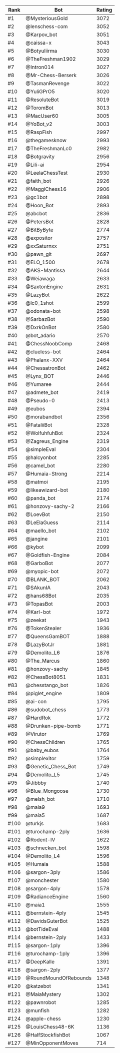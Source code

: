 Rank|Bot|Rating
---|---|---
#1|@MysteriousGold|3072
#2|@lenschess-com|3052
#3|@Karpov_bot|3051
#4|@caissa-x|3043
#5|@Botyuliirma|3030
#6|@TheFreshman1902|3029
#7|@Intron014|3027
#8|@Mr-Chess-Berserk|3026
#9|@TasmanRevenge|3022
#10|@YuliGPrO5|3020
#11|@ResoluteBot|3019
#12|@ToromBot|3013
#13|@MacUser60|3005
#14|@YoBot_v2|3003
#15|@RaspFish|2997
#16|@thegamesknow|2993
#17|@TheFreshmanLc0|2982
#18|@Botgravity|2956
#19|@Lili-ai|2954
#20|@LeelaChessTest|2930
#21|@faith_bot|2926
#22|@MaggiChess16|2906
#23|@gc1bot|2898
#24|@Hoon_Bot|2893
#25|@abcbot|2836
#26|@PetersBot|2828
#27|@BitByByte|2774
#28|@expositor|2757
#29|@xxSaturnxx|2751
#30|@pawn_git|2697
#31|@ELO_1500|2678
#32|@AKS-Mantissa|2644
#33|@Weiawaga|2633
#34|@SaxtonEngine|2631
#35|@LazyBot|2622
#36|@lc0_1shot|2599
#37|@odonata-bot|2598
#38|@SarbazBot|2590
#39|@DxrkOnBot|2580
#40|@bot_adario|2570
#41|@ChessNoobComp|2468
#42|@clueless-bot|2464
#43|@Phalanx-XXV|2464
#44|@ChessatronBot|2462
#45|@Lynx_BOT|2446
#46|@Yumaree|2444
#47|@admete_bot|2419
#48|@Pseudo-0|2413
#49|@eubos|2394
#50|@morabandbot|2356
#51|@FataliiBot|2328
#52|@WolfuhfuhBot|2324
#53|@Zagreus_Engine|2319
#54|@simpleEval|2304
#55|@halcyonbot|2285
#56|@camel_bot|2280
#57|@Humaia-Strong|2214
#58|@matmoi|2195
#59|@likeawizard-bot|2180
#60|@panda_bot|2174
#61|@honzovy-sachy-2|2166
#62|@LoevBot|2150
#63|@LeElaGuess|2114
#64|@maello_bot|2102
#65|@jangine|2101
#66|@kybot|2099
#67|@Goldfish-Engine|2084
#68|@GarboBot|2077
#69|@myopic-bot|2072
#70|@BLANK_BOT|2062
#71|@SAkunIA|2043
#72|@hans68Bot|2035
#73|@TopasBot|2003
#74|@Karl-bot|1972
#75|@zeekat|1943
#76|@TokenStealer|1936
#77|@QueensGamBOT|1888
#78|@LazyBotJr|1881
#79|@Demolito_L6|1876
#80|@The_Marcus|1860
#81|@honzovy-sachy|1845
#82|@ChessBot8051|1831
#83|@chesstango_bot|1826
#84|@piglet_engine|1809
#85|@ai-con|1795
#86|@sudobot_chess|1773
#87|@HardRok|1772
#88|@Drunken-pipe-bomb|1771
#89|@Virutor|1769
#90|@ChessChildren|1765
#91|@baby_eubos|1764
#92|@simplexitor|1759
#93|@Genetic_Chess_Bot|1749
#94|@Demolito_L5|1745
#95|@Jibbby|1740
#96|@Blue_Mongoose|1730
#97|@melsh_bot|1710
#98|@maia9|1693
#99|@maia5|1687
#100|@turkjs|1683
#101|@turochamp-2ply|1636
#102|@Rodent-IV|1622
#103|@schnecken_bot|1598
#104|@Demolito_L4|1596
#105|@Humaia|1588
#106|@sargon-3ply|1586
#107|@monchester|1580
#108|@sargon-4ply|1578
#109|@RadianceEngine|1560
#110|@maia1|1555
#111|@bernstein-4ply|1545
#112|@DavidsGuterBot|1525
#113|@botTideEval|1488
#114|@bernstein-2ply|1433
#115|@sargon-1ply|1396
#116|@turochamp-1ply|1396
#117|@DeepKalle|1391
#118|@sargon-2ply|1377
#119|@RoundMoundOfRebounds|1348
#120|@katzebot|1341
#121|@MaiaMystery|1302
#122|@pawnrobot|1285
#123|@munfish|1282
#124|@apple-chess|1230
#125|@LouisChess48-6K|1136
#126|@HalfStockfishBot|1067
#127|@MinOpponentMoves|714
